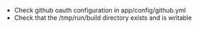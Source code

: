 * Check github oauth configuration in app/config/github.yml
* Check that the /tmp/run/build directory exists and is writable